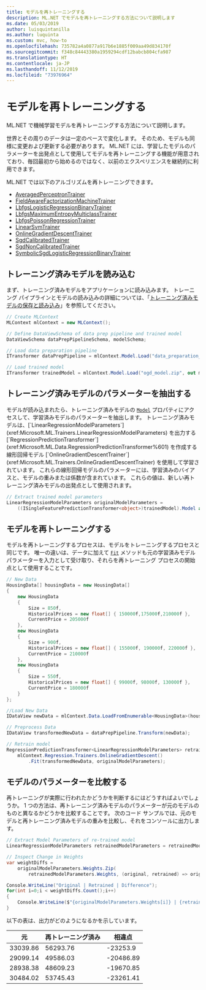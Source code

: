 ```yaml
---
title: モデルを再トレーニングする
description: ML.NET でモデルを再トレーニングする方法について説明します
ms.date: 05/03/2019
author: luisquintanilla
ms.author: luquinta
ms.custom: mvc, how-to
ms.openlocfilehash: 735782a4a0877a917b6e1885f009aa49d834170f
ms.sourcegitcommit: f348c84443380a1959294cdf12babcb804cfa987
ms.translationtype: HT
ms.contentlocale: ja-JP
ms.lasthandoff: 11/12/2019
ms.locfileid: "73976964"
---
```

# <a name="re-train-a-model"></a>モデルを再トレーニングする

ML.NET で機械学習モデルを再トレーニングする方法について説明します。

世界とその周りのデータは一定のペースで変化します。 そのため、モデルも同様に変更および更新する必要があります。 ML.NET には、学習したモデルのパラメーターを出発点として使用してモデルを再トレーニングする機能が用意されており、毎回最初から始めるのではなく、以前のエクスペリエンスを継続的に利用できます。

ML.NET では以下のアルゴリズムを再トレーニングできます。

- [AveragedPerceptronTrainer](xref:Microsoft.ML.Trainers.AveragedPerceptronTrainer)
- [FieldAwareFactorizationMachineTrainer](xref:Microsoft.ML.Trainers.FieldAwareFactorizationMachineTrainer)
- [LbfgsLogisticRegressionBinaryTrainer](xref:Microsoft.ML.Trainers.LbfgsLogisticRegressionBinaryTrainer)
- [LbfgsMaximumEntropyMulticlassTrainer](xref:Microsoft.ML.Trainers.LbfgsMaximumEntropyMulticlassTrainer)
- [LbfgsPoissonRegressionTrainer](xref:Microsoft.ML.Trainers.LbfgsPoissonRegressionTrainer)
- [LinearSvmTrainer](xref:Microsoft.ML.Trainers.LinearSvmTrainer)
- [OnlineGradientDescentTrainer](xref:Microsoft.ML.Trainers.OnlineGradientDescentTrainer)
- [SgdCalibratedTrainer](xref:Microsoft.ML.Trainers.SgdCalibratedTrainer)
- [SgdNonCalibratedTrainer](xref:Microsoft.ML.Trainers.SgdNonCalibratedTrainer)
- [SymbolicSgdLogisticRegressionBinaryTrainer](xref:Microsoft.ML.Trainers.SymbolicSgdLogisticRegressionBinaryTrainer)

## <a name="load-pre-trained-model"></a>トレーニング済みモデルを読み込む

まず、トレーニング済みモデルをアプリケーションに読み込みます。 トレーニング パイプラインとモデルの読み込みの詳細については、「[トレーニング済みモデルの保存と読み込み](save-load-machine-learning-models-ml-net.md)」を参照してください。

```csharp
// Create MLContext
MLContext mlContext = new MLContext();

// Define DataViewSchema of data prep pipeline and trained model
DataViewSchema dataPrepPipelineSchema, modelSchema;

// Load data preparation pipeline
ITransformer dataPrepPipeline = mlContext.Model.Load("data_preparation_pipeline.zip", out dataPrepPipelineSchema);

// Load trained model
ITransformer trainedModel = mlContext.Model.Load("ogd_model.zip", out modelSchema);
```

## <a name="extract-pre-trained-model-parameters"></a>トレーニング済みモデルのパラメーターを抽出する

モデルが読み込まれたら、トレーニング済みモデルの [`Model`](xref:Microsoft.ML.Data.PredictionTransformerBase`1.Model*) プロパティにアクセスして、学習済みモデルのパラメーターを抽出します。 トレーニング済みモデルは、[`LinearRegressionModelParameters`](xref:Microsoft.ML.Trainers.LinearRegressionModelParameters) を出力する [`RegressionPredictionTransformer`](xref:Microsoft.ML.Data.RegressionPredictionTransformer%601) を作成する線形回帰モデル [`OnlineGradientDescentTrainer`](xref:Microsoft.ML.Trainers.OnlineGradientDescentTrainer) を使用して学習されています。 これらの線形回帰モデルのパラメーターには、学習済みのバイアスと、モデルの重みまたは係数が含まれています。 これらの値は、新しい再トレーニング済みモデルの出発点として使用されます。

```csharp
// Extract trained model parameters
LinearRegressionModelParameters originalModelParameters =
    ((ISingleFeaturePredictionTransformer<object>)trainedModel).Model as LinearRegressionModelParameters;
```

## <a name="re-train-model"></a>モデルを再トレーニングする

モデルを再トレーニングするプロセスは、モデルをトレーニングするプロセスと同じです。 唯一の違いは、データに加えて [`Fit`](xref:Microsoft.ML.Trainers.OnlineLinearTrainer`2.Fit*) メソッドも元の学習済みモデル パラメーターを入力として受け取り、それらを再トレーニング プロセスの開始点として使用することです。

```csharp
// New Data
HousingData[] housingData = new HousingData[]
{
    new HousingData
    {
        Size = 850f,
        HistoricalPrices = new float[] { 150000f,175000f,210000f },
        CurrentPrice = 205000f
    },
    new HousingData
    {
        Size = 900f,
        HistoricalPrices = new float[] { 155000f, 190000f, 220000f },
        CurrentPrice = 210000f
    },
    new HousingData
    {
        Size = 550f,
        HistoricalPrices = new float[] { 99000f, 98000f, 130000f },
        CurrentPrice = 180000f
    }
};

//Load New Data
IDataView newData = mlContext.Data.LoadFromEnumerable<HousingData>(housingData);

// Preprocess Data
IDataView transformedNewData = dataPrepPipeline.Transform(newData);

// Retrain model
RegressionPredictionTransformer<LinearRegressionModelParameters> retrainedModel =
    mlContext.Regression.Trainers.OnlineGradientDescent()
        .Fit(transformedNewData, originalModelParameters);
```

## <a name="compare-model-parameters"></a>モデルのパラメーターを比較する

再トレーニングが実際に行われたかどうかを判断するにはどうすればよいでしょうか。 1 つの方法は、再トレーニング済みモデルのパラメーターが元のモデルのものと異なるかどうかを比較することです。 次のコード サンプルでは、元のモデルと再トレーニング済みモデルの重みを比較し、それをコンソールに出力します。

```csharp
// Extract Model Parameters of re-trained model
LinearRegressionModelParameters retrainedModelParameters = retrainedModel.Model as LinearRegressionModelParameters;

// Inspect Change in Weights
var weightDiffs =
    originalModelParameters.Weights.Zip(
        retrainedModelParameters.Weights, (original, retrained) => original - retrained).ToArray();

Console.WriteLine("Original | Retrained | Difference");
for(int i=0;i < weightDiffs.Count();i++)
{
    Console.WriteLine($"{originalModelParameters.Weights[i]} | {retrainedModelParameters.Weights[i]} | {weightDiffs[i]}");
}
```

以下の表は、出力がどのようになるかを示しています。

|元 | 再トレーニング済み | 相違点 |
|---|---|---|
| 33039.86 | 56293.76 | -23253.9 |
| 29099.14 | 49586.03 | -20486.89 |
| 28938.38 | 48609.23 | -19670.85 |
| 30484.02 | 53745.43 | -23261.41 |

